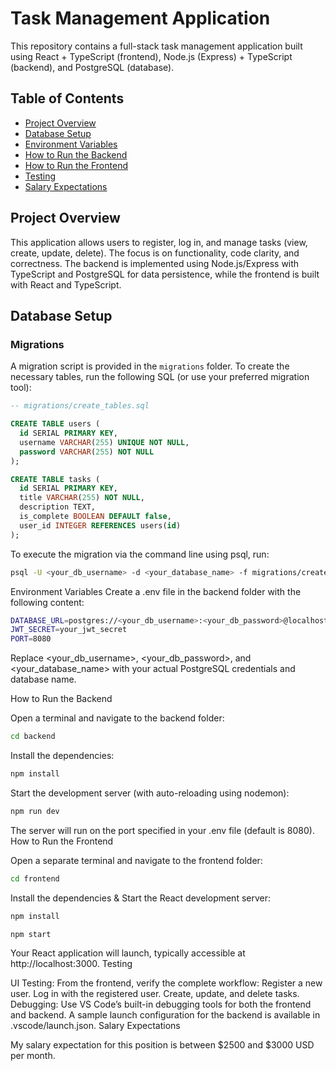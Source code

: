 # Task Management Application

This repository contains a full-stack task management application built using React + TypeScript (frontend), Node.js (Express) + TypeScript (backend), and PostgreSQL (database).

## Table of Contents
- [Project Overview](#project-overview)
- [Database Setup](#database-setup)
- [Environment Variables](#environment-variables)
- [How to Run the Backend](#how-to-run-the-backend)
- [How to Run the Frontend](#how-to-run-the-frontend)
- [Testing](#testing)
- [Salary Expectations](#salary-expectations)

## Project Overview
This application allows users to register, log in, and manage tasks (view, create, update, delete). The focus is on functionality, code clarity, and correctness. The backend is implemented using Node.js/Express with TypeScript and PostgreSQL for data persistence, while the frontend is built with React and TypeScript.

## Database Setup

### Migrations
A migration script is provided in the `migrations` folder. To create the necessary tables, run the following SQL (or use your preferred migration tool):

```sql
-- migrations/create_tables.sql

CREATE TABLE users (
  id SERIAL PRIMARY KEY,
  username VARCHAR(255) UNIQUE NOT NULL,
  password VARCHAR(255) NOT NULL
);

CREATE TABLE tasks (
  id SERIAL PRIMARY KEY,
  title VARCHAR(255) NOT NULL,
  description TEXT,
  is_complete BOOLEAN DEFAULT false,
  user_id INTEGER REFERENCES users(id)
);
```

To execute the migration via the command line using psql, run:
```bash
psql -U <your_db_username> -d <your_database_name> -f migrations/create_tables.sql
```
Environment Variables
Create a .env file in the backend folder with the following content:
```bash
DATABASE_URL=postgres://<your_db_username>:<your_db_password>@localhost:5432/<your_database_name>
JWT_SECRET=your_jwt_secret
PORT=8080
```
Replace <your_db_username>, <your_db_password>, and <your_database_name> with your actual PostgreSQL credentials and database name.

How to Run the Backend

Open a terminal and navigate to the backend folder:
```bash
cd backend
```
Install the dependencies:
```bash
npm install
```
Start the development server (with auto-reloading using nodemon):
```bash
npm run dev
```
The server will run on the port specified in your .env file (default is 8080).
How to Run the Frontend

Open a separate terminal and navigate to the frontend folder:
```bash
cd frontend
```
Install the dependencies & Start the React development server:
```bash
npm install

npm start
```
Your React application will launch, typically accessible at http://localhost:3000.
Testing


UI Testing:
From the frontend, verify the complete workflow:
Register a new user.
Log in with the registered user.
Create, update, and delete tasks.
Debugging:
Use VS Code’s built-in debugging tools for both the frontend and backend. A sample launch configuration for the backend is available in .vscode/launch.json.
Salary Expectations

My salary expectation for this position is between $2500 and $3000 USD per month.

